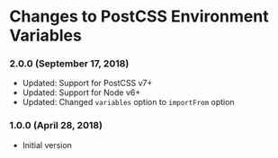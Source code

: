 # Changes to PostCSS Environment Variables

### 2.0.0 (September 17, 2018)

- Updated: Support for PostCSS v7+
- Updated: Support for Node v6+
- Updated: Changed `variables` option to `importFrom` option

### 1.0.0 (April 28, 2018)

- Initial version
